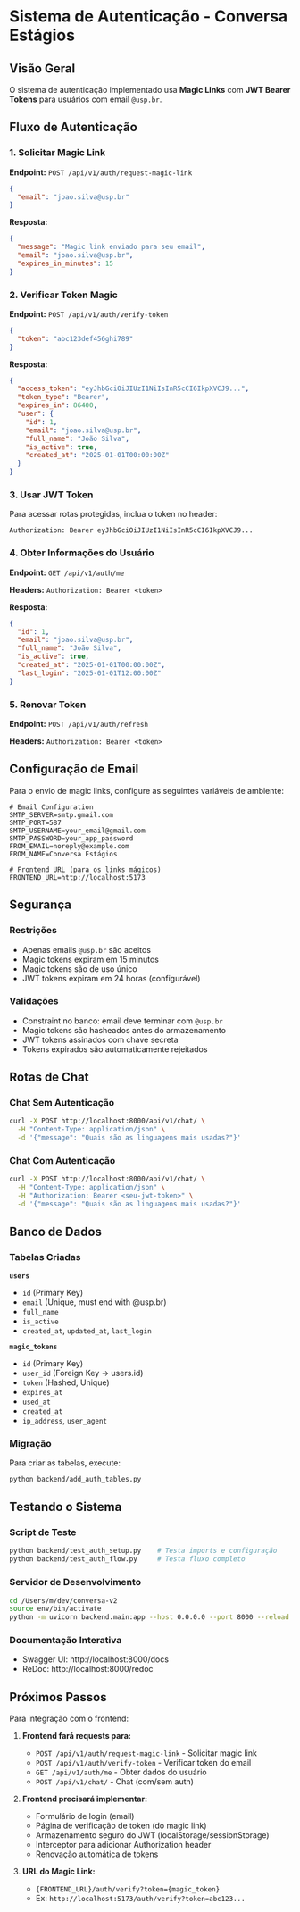 # Sistema de Autenticação - Conversa Estágios

## Visão Geral

O sistema de autenticação implementado usa **Magic Links** com **JWT Bearer Tokens** para usuários com email `@usp.br`.

## Fluxo de Autenticação

### 1. Solicitar Magic Link

**Endpoint:** `POST /api/v1/auth/request-magic-link`

```json
{
  "email": "joao.silva@usp.br"
}
```

**Resposta:**
```json
{
  "message": "Magic link enviado para seu email",
  "email": "joao.silva@usp.br",
  "expires_in_minutes": 15
}
```

### 2. Verificar Token Magic

**Endpoint:** `POST /api/v1/auth/verify-token`

```json
{
  "token": "abc123def456ghi789"
}
```

**Resposta:**
```json
{
  "access_token": "eyJhbGciOiJIUzI1NiIsInR5cCI6IkpXVCJ9...",
  "token_type": "Bearer",
  "expires_in": 86400,
  "user": {
    "id": 1,
    "email": "joao.silva@usp.br",
    "full_name": "João Silva",
    "is_active": true,
    "created_at": "2025-01-01T00:00:00Z"
  }
}
```

### 3. Usar JWT Token

Para acessar rotas protegidas, inclua o token no header:

```
Authorization: Bearer eyJhbGciOiJIUzI1NiIsInR5cCI6IkpXVCJ9...
```

### 4. Obter Informações do Usuário

**Endpoint:** `GET /api/v1/auth/me`

**Headers:** `Authorization: Bearer <token>`

**Resposta:**
```json
{
  "id": 1,
  "email": "joao.silva@usp.br",
  "full_name": "João Silva",
  "is_active": true,
  "created_at": "2025-01-01T00:00:00Z",
  "last_login": "2025-01-01T12:00:00Z"
}
```

### 5. Renovar Token

**Endpoint:** `POST /api/v1/auth/refresh`

**Headers:** `Authorization: Bearer <token>`

## Configuração de Email

Para o envio de magic links, configure as seguintes variáveis de ambiente:

```env
# Email Configuration
SMTP_SERVER=smtp.gmail.com
SMTP_PORT=587
SMTP_USERNAME=your_email@gmail.com
SMTP_PASSWORD=your_app_password
FROM_EMAIL=noreply@example.com
FROM_NAME=Conversa Estágios

# Frontend URL (para os links mágicos)
FRONTEND_URL=http://localhost:5173
```

## Segurança

### Restrições
- Apenas emails `@usp.br` são aceitos
- Magic tokens expiram em 15 minutos
- Magic tokens são de uso único
- JWT tokens expiram em 24 horas (configurável)

### Validações
- Constraint no banco: email deve terminar com `@usp.br`
- Magic tokens são hasheados antes do armazenamento
- JWT tokens assinados com chave secreta
- Tokens expirados são automaticamente rejeitados

## Rotas de Chat

### Chat Sem Autenticação
```bash
curl -X POST http://localhost:8000/api/v1/chat/ \
  -H "Content-Type: application/json" \
  -d '{"message": "Quais são as linguagens mais usadas?"}'
```

### Chat Com Autenticação
```bash
curl -X POST http://localhost:8000/api/v1/chat/ \
  -H "Content-Type: application/json" \
  -H "Authorization: Bearer <seu-jwt-token>" \
  -d '{"message": "Quais são as linguagens mais usadas?"}'
```

## Banco de Dados

### Tabelas Criadas

**`users`**
- `id` (Primary Key)
- `email` (Unique, must end with @usp.br)
- `full_name` 
- `is_active`
- `created_at`, `updated_at`, `last_login`

**`magic_tokens`**
- `id` (Primary Key)
- `user_id` (Foreign Key → users.id)
- `token` (Hashed, Unique)
- `expires_at`
- `used_at`
- `created_at`
- `ip_address`, `user_agent`

### Migração

Para criar as tabelas, execute:
```bash
python backend/add_auth_tables.py
```

## Testando o Sistema

### Script de Teste
```bash
python backend/test_auth_setup.py    # Testa imports e configuração
python backend/test_auth_flow.py     # Testa fluxo completo
```

### Servidor de Desenvolvimento
```bash
cd /Users/m/dev/conversa-v2
source env/bin/activate
python -m uvicorn backend.main:app --host 0.0.0.0 --port 8000 --reload
```

### Documentação Interativa
- Swagger UI: http://localhost:8000/docs
- ReDoc: http://localhost:8000/redoc

## Próximos Passos

Para integração com o frontend:

1. **Frontend fará requests para:**
   - `POST /api/v1/auth/request-magic-link` - Solicitar magic link
   - `POST /api/v1/auth/verify-token` - Verificar token do email
   - `GET /api/v1/auth/me` - Obter dados do usuário
   - `POST /api/v1/chat/` - Chat (com/sem auth)

2. **Frontend precisará implementar:**
   - Formulário de login (email)
   - Página de verificação de token (do magic link)
   - Armazenamento seguro do JWT (localStorage/sessionStorage)
   - Interceptor para adicionar Authorization header
   - Renovação automática de tokens

3. **URL do Magic Link:**
   - `{FRONTEND_URL}/auth/verify?token={magic_token}`
   - Ex: `http://localhost:5173/auth/verify?token=abc123...`